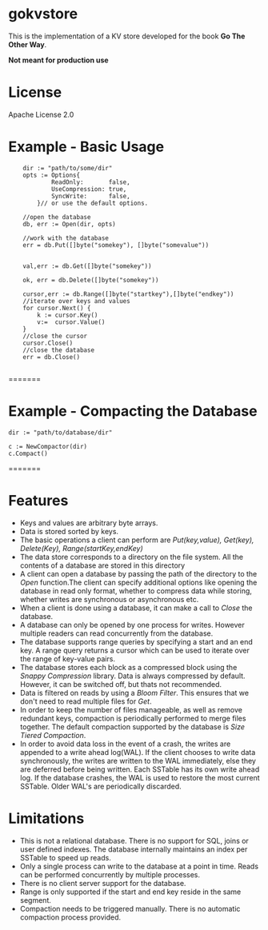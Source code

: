 # gokvstore

This is the implementation of a KV store developed for the book **Go The Other Way**. 

**Not meant for production use** 

License
=======

Apache License 2.0

Example - Basic Usage
=======
```golang
    dir := "path/to/some/dir"
    opts := Options{
    		ReadOnly:       false,
    		UseCompression: true,
    		SyncWrite:      false,
    	}// or use the default options. 
	
	//open the database
	db, err := Open(dir, opts)
	
	//work with the database
	err = db.Put([]byte("somekey"), []byte("somevalue"))
	
	
	val,err := db.Get([]byte("somekey"))
	
	ok, err = db.Delete([]byte("somekey"))
	
	cursor,err := db.Range([]byte("startkey"),[]byte("endkey"))
	//iterate over keys and values
	for cursor.Next() {
	    k := cursor.Key()
	    v:=  cursor.Value()
	}
	//close the cursor
	cursor.Close()
	//close the database
	err = db.Close()
	
```    
=======



Example - Compacting the Database
=========
```golang
dir := "path/to/database/dir"

c := NewCompactor(dir)
c.Compact()

```
=======


Features
=======
* Keys and values are arbitrary byte arrays. 
* Data is stored sorted by keys. 
* The basic operations a client can perform are *Put(key,value), Get(key), Delete(Key), Range(startKey,endKey)*
* The data store corresponds to a directory on the file system. All the contents of a database are stored in this directory
* A client can open a database by passing the path of the directory to the *Open* function.The client can specify additional options like opening the database in read only format, whether to compress data while storing, whether writes are synchronous or asynchronous etc.
* When a client is done using a database, it can make a call to *Close* the database. 
* A database can only be opened by one process for writes. However multiple readers can read concurrently from the database.
* The database supports range queries by specifying a start and an end key. A range query returns a cursor which can be used to iterate over the range of key-value pairs. 
* The database stores each block as a compressed block using the *Snappy Compression* library. Data is always compressed by default. However, it can be switched off, but thats not recommended. 
* Data is filtered on reads by using a *Bloom Filter*. This ensures that we don't need to read multiple files for *Get*. 
* In order to keep the number of files manageable, as well as remove redundant keys, compaction is periodically performed to merge files together. The default compaction supported by the database is *Size Tiered Compaction*. 
* In order to avoid data loss in the event of a crash, the writes are appended to a write ahead log(WAL). If the client chooses to write data synchronously, the writes are written to the WAL immediately, else they are deferred before being written. Each SSTable has its own write ahead log. If the database crashes, the WAL is used to restore the most current SSTable. Older WAL's are periodically discarded.


Limitations
=======

* This is not a relational database. There is no support for SQL, joins or user defined indexes. The database internally maintains an index per SSTable to speed up reads. 
* Only a single process can write to the database at a point in time. Reads can be performed concurrently by multiple processes.
* There is no client server support for the database.  
* Range is only supported if the start and end key reside in the same segment. 
* Compaction needs to be triggered manually. There is no automatic compaction process provided. 
